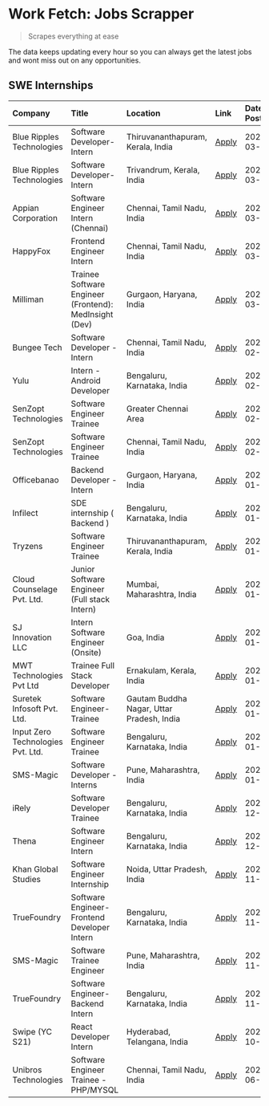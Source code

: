 # Work Fetch: Jobs Scrapper
> Scrapes everything at ease

The data keeps updating every hour so you can always get the latest jobs and wont miss out on any opportunities.

## SWE Internships
<!--START_SECTION:workfetch-->
| Company                           | Title                                                  | Location                                  | Link                                                                                                                                                                                                                                                                       | Date Posted   |
|:----------------------------------|:-------------------------------------------------------|:------------------------------------------|:---------------------------------------------------------------------------------------------------------------------------------------------------------------------------------------------------------------------------------------------------------------------------|:--------------|
| Blue Ripples Technologies         | Software Developer- Intern                             | Thiruvananthapuram, Kerala, India         | [Apply](https://in.linkedin.com/jobs/view/software-developer-intern-at-blue-ripples-technologies-3850505983?refId=jW3s1gdj4%2FN3yx2WxVicKg%3D%3D&trackingId=hLZ0DV%2B4XbQmBm1Cvs%2BXdw%3D%3D&position=1&pageNum=1&trk=public_jobs_jserp-result_search-card)                | 2024-03-09    |
| Blue Ripples Technologies         | Software Developer- Intern                             | Trivandrum, Kerala, India                 | [Apply](https://in.linkedin.com/jobs/view/software-developer-intern-at-blue-ripples-technologies-3850694934?refId=ealFyS%2FkQhVeJBFEZMnNyw%3D%3D&trackingId=Jaf8ZE8koFHz3GFmFeooUw%3D%3D&position=19&pageNum=0&trk=public_jobs_jserp-result_search-card)                   | 2024-03-08    |
| Appian Corporation                | Software Engineer Intern (Chennai)                     | Chennai, Tamil Nadu, India                | [Apply](https://in.linkedin.com/jobs/view/software-engineer-intern-chennai-at-appian-corporation-3848335036?refId=jW3s1gdj4%2FN3yx2WxVicKg%3D%3D&trackingId=wn2tHIFWfHYa416NEuL1lQ%3D%3D&position=3&pageNum=1&trk=public_jobs_jserp-result_search-card)                    | 2024-03-07    |
| HappyFox                          | Frontend Engineer Intern                               | Chennai, Tamil Nadu, India                | [Apply](https://in.linkedin.com/jobs/view/frontend-engineer-intern-at-happyfox-3848357951?refId=jW3s1gdj4%2FN3yx2WxVicKg%3D%3D&trackingId=wupNvygRkFqM3EFu5ZPhxA%3D%3D&position=18&pageNum=1&trk=public_jobs_jserp-result_search-card)                                     | 2024-03-07    |
| Milliman                          | Trainee Software Engineer (Frontend): MedInsight (Dev) | Gurgaon, Haryana, India                   | [Apply](https://in.linkedin.com/jobs/view/trainee-software-engineer-frontend-medinsight-dev-at-milliman-3792874280?refId=ealFyS%2FkQhVeJBFEZMnNyw%3D%3D&trackingId=nCS1qc%2Flt34BrEqTqX3KsA%3D%3D&position=5&pageNum=0&trk=public_jobs_jserp-result_search-card)           | 2024-03-01    |
| Bungee Tech                       | Software Developer - Intern                            | Chennai, Tamil Nadu, India                | [Apply](https://in.linkedin.com/jobs/view/software-developer-intern-at-bungee-tech-3842220746?refId=jW3s1gdj4%2FN3yx2WxVicKg%3D%3D&trackingId=ZFviN1U16bYLXmJ1yegJ0Q%3D%3D&position=19&pageNum=1&trk=public_jobs_jserp-result_search-card)                                 | 2024-02-28    |
| Yulu                              | Intern - Android Developer                             | Bengaluru, Karnataka, India               | [Apply](https://in.linkedin.com/jobs/view/intern-android-developer-at-yulu-3834459982?refId=jW3s1gdj4%2FN3yx2WxVicKg%3D%3D&trackingId=a0h6tYw%2BooFsCteGUHebAQ%3D%3D&position=20&pageNum=1&trk=public_jobs_jserp-result_search-card)                                       | 2024-02-19    |
| SenZopt Technologies              | Software Engineer Trainee                              | Greater Chennai Area                      | [Apply](https://in.linkedin.com/jobs/view/software-engineer-trainee-at-senzopt-technologies-3827688781?refId=jW3s1gdj4%2FN3yx2WxVicKg%3D%3D&trackingId=Vq1ZXNgzZSgg8qk%2B482iEg%3D%3D&position=5&pageNum=1&trk=public_jobs_jserp-result_search-card)                       | 2024-02-12    |
| SenZopt Technologies              | Software Engineer Trainee                              | Chennai, Tamil Nadu, India                | [Apply](https://in.linkedin.com/jobs/view/software-engineer-trainee-at-senzopt-technologies-3827686880?refId=jW3s1gdj4%2FN3yx2WxVicKg%3D%3D&trackingId=x3qVTOsU5dP1lq3Olls3pA%3D%3D&position=16&pageNum=1&trk=public_jobs_jserp-result_search-card)                        | 2024-02-12    |
| Officebanao                       | Backend Developer - Intern                             | Gurgaon, Haryana, India                   | [Apply](https://in.linkedin.com/jobs/view/backend-developer-intern-at-officebanao-3814263731?refId=ealFyS%2FkQhVeJBFEZMnNyw%3D%3D&trackingId=EfpOQSKCDtuTUsxjZc0zHQ%3D%3D&position=21&pageNum=0&trk=public_jobs_jserp-result_search-card)                                  | 2024-01-31    |
| Infilect                          | SDE internship ( Backend )                             | Bengaluru, Karnataka, India               | [Apply](https://in.linkedin.com/jobs/view/sde-internship-backend-at-infilect-3815120558?refId=ealFyS%2FkQhVeJBFEZMnNyw%3D%3D&trackingId=Ej60GgWqPraLQpcg16GU%2BQ%3D%3D&position=23&pageNum=0&trk=public_jobs_jserp-result_search-card)                                     | 2024-01-25    |
| Tryzens                           | Software Engineer Trainee                              | Thiruvananthapuram, Kerala, India         | [Apply](https://in.linkedin.com/jobs/view/software-engineer-trainee-at-tryzens-3809363491?refId=jW3s1gdj4%2FN3yx2WxVicKg%3D%3D&trackingId=6OliNzkgVPaqsZOOVp0lDQ%3D%3D&position=8&pageNum=1&trk=public_jobs_jserp-result_search-card)                                      | 2024-01-18    |
| Cloud Counselage Pvt. Ltd.        | Junior Software Engineer (Full stack Intern)           | Mumbai, Maharashtra, India                | [Apply](https://in.linkedin.com/jobs/view/junior-software-engineer-full-stack-intern-at-cloud-counselage-pvt-ltd-3803132814?refId=ealFyS%2FkQhVeJBFEZMnNyw%3D%3D&trackingId=tcrBtz6LL6cLjQ%2FwY3sGUg%3D%3D&position=22&pageNum=0&trk=public_jobs_jserp-result_search-card) | 2024-01-11    |
| SJ Innovation LLC                 | Intern Software Engineer (Onsite)                      | Goa, India                                | [Apply](https://in.linkedin.com/jobs/view/intern-software-engineer-onsite-at-sj-innovation-llc-3799959011?refId=jW3s1gdj4%2FN3yx2WxVicKg%3D%3D&trackingId=I%2B0wxfWxt37OCnxq8fzjiw%3D%3D&position=12&pageNum=1&trk=public_jobs_jserp-result_search-card)                   | 2024-01-11    |
| MWT Technologies Pvt Ltd          | Trainee Full Stack Developer                           | Ernakulam, Kerala, India                  | [Apply](https://in.linkedin.com/jobs/view/trainee-full-stack-developer-at-mwt-technologies-pvt-ltd-3800921715?refId=ealFyS%2FkQhVeJBFEZMnNyw%3D%3D&trackingId=EY3koVLmOVFkn8Jg8Fz2wg%3D%3D&position=6&pageNum=0&trk=public_jobs_jserp-result_search-card)                  | 2024-01-09    |
| Suretek Infosoft Pvt. Ltd.        | Software Engineer-Trainee                              | Gautam Buddha Nagar, Uttar Pradesh, India | [Apply](https://in.linkedin.com/jobs/view/software-engineer-trainee-at-suretek-infosoft-pvt-ltd-3800934643?refId=ealFyS%2FkQhVeJBFEZMnNyw%3D%3D&trackingId=%2Bj3LRLhRyK1n6E0cxoo%2Bhw%3D%3D&position=17&pageNum=0&trk=public_jobs_jserp-result_search-card)                | 2024-01-09    |
| Input Zero Technologies Pvt. Ltd. | Software Engineer Trainee                              | Bengaluru, Karnataka, India               | [Apply](https://in.linkedin.com/jobs/view/software-engineer-trainee-at-input-zero-technologies-pvt-ltd-3800927643?refId=jW3s1gdj4%2FN3yx2WxVicKg%3D%3D&trackingId=2p8W23Q%2BKUh8t8QR656F%2Bw%3D%3D&position=4&pageNum=1&trk=public_jobs_jserp-result_search-card)          | 2024-01-09    |
| SMS-Magic                         | Software Developer -Interns                            | Pune, Maharashtra, India                  | [Apply](https://in.linkedin.com/jobs/view/software-developer-interns-at-sms-magic-3799485343?refId=jW3s1gdj4%2FN3yx2WxVicKg%3D%3D&trackingId=uoLZ%2FVhotUmddTK5Jc0ryg%3D%3D&position=6&pageNum=1&trk=public_jobs_jserp-result_search-card)                                 | 2024-01-05    |
| iRely                             | Software Developer Trainee                             | Bengaluru, Karnataka, India               | [Apply](https://in.linkedin.com/jobs/view/software-developer-trainee-at-irely-3801577534?refId=ealFyS%2FkQhVeJBFEZMnNyw%3D%3D&trackingId=p822bdInre1%2Bsh7L%2F0roxA%3D%3D&position=10&pageNum=0&trk=public_jobs_jserp-result_search-card)                                  | 2023-12-22    |
| Thena                             | Software Engineer Intern                               | Bengaluru, Karnataka, India               | [Apply](https://in.linkedin.com/jobs/view/software-engineer-intern-at-thena-3778731751?refId=ealFyS%2FkQhVeJBFEZMnNyw%3D%3D&trackingId=qzGrMAOvVqw9PmiE815SRg%3D%3D&position=13&pageNum=0&trk=public_jobs_jserp-result_search-card)                                        | 2023-12-05    |
| Khan Global Studies               | Software Engineer Internship                           | Noida, Uttar Pradesh, India               | [Apply](https://in.linkedin.com/jobs/view/software-engineer-internship-at-khan-global-studies-3766942197?refId=jW3s1gdj4%2FN3yx2WxVicKg%3D%3D&trackingId=QxcpsPWlMr%2Bmd%2FOZb44a4g%3D%3D&position=22&pageNum=1&trk=public_jobs_jserp-result_search-card)                  | 2023-11-27    |
| TrueFoundry                       | Software Engineer- Frontend Developer Intern           | Bengaluru, Karnataka, India               | [Apply](https://in.linkedin.com/jobs/view/software-engineer-frontend-developer-intern-at-truefoundry-3790095058?refId=ealFyS%2FkQhVeJBFEZMnNyw%3D%3D&trackingId=GZosWixWH78%2F4pzX84cSiQ%3D%3D&position=12&pageNum=0&trk=public_jobs_jserp-result_search-card)             | 2023-11-24    |
| SMS-Magic                         | Software Trainee Engineer                              | Pune, Maharashtra, India                  | [Apply](https://in.linkedin.com/jobs/view/software-trainee-engineer-at-sms-magic-3761409781?refId=ealFyS%2FkQhVeJBFEZMnNyw%3D%3D&trackingId=zuLqI5awcmI26%2B%2BgbzqzRg%3D%3D&position=25&pageNum=0&trk=public_jobs_jserp-result_search-card)                               | 2023-11-16    |
| TrueFoundry                       | Software Engineer-Backend Intern                       | Bengaluru, Karnataka, India               | [Apply](https://in.linkedin.com/jobs/view/software-engineer-backend-intern-at-truefoundry-3779508170?refId=jW3s1gdj4%2FN3yx2WxVicKg%3D%3D&trackingId=HnBKGGgSOv2id8hMdMciDg%3D%3D&position=2&pageNum=1&trk=public_jobs_jserp-result_search-card)                           | 2023-11-10    |
| Swipe (YC S21)                    | React Developer Intern                                 | Hyderabad, Telangana, India               | [Apply](https://in.linkedin.com/jobs/view/react-developer-intern-at-swipe-yc-s21-3737600089?refId=ealFyS%2FkQhVeJBFEZMnNyw%3D%3D&trackingId=JTPXnPupHQYYBCw33eTsUQ%3D%3D&position=14&pageNum=0&trk=public_jobs_jserp-result_search-card)                                   | 2023-10-13    |
| Unibros Technologies              | Software Engineer Trainee - PHP/MYSQL                  | Chennai, Tamil Nadu, India                | [Apply](https://in.linkedin.com/jobs/view/software-engineer-trainee-php-mysql-at-unibros-technologies-3656599241?refId=jW3s1gdj4%2FN3yx2WxVicKg%3D%3D&trackingId=gfyQ8hi0QSNIF61ylDweHg%3D%3D&position=7&pageNum=1&trk=public_jobs_jserp-result_search-card)               | 2023-06-12    |
<!--END_SECTION:workfetch-->
